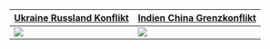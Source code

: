  [Ukraine Russland Konflikt](https://schnecke325.github.io/rayan,html) | [Indien China Grenzkonflikt](https://schnecke325.github.io/arman.html)
------------- | -------------
[![](https://schnecke325.github.io/URU.jpg)](https://schnecke325.github.io/URU.jpg)  | [![](https://schnecke325.github.io/CIN.jpg)](https://schnecke325.github.io/CIN.jpg) 
